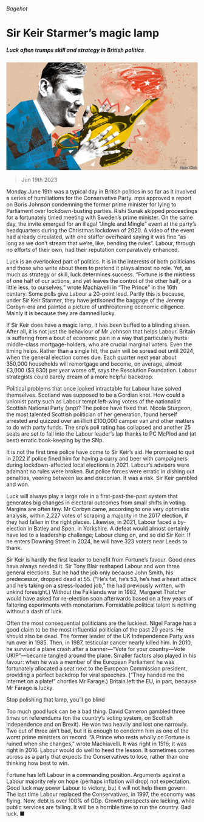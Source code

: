 ###### Bagehot

# Sir Keir Starmer’s magic lamp 

##### Luck often trumps skill and strategy in British politics 

![image](images/20230624_BRD000.jpg) 

> Jun 19th 2023 

Monday June 19th was a typical day in British politics in so far as it involved a series of humiliations for the Conservative Party. mps approved a report on Boris Johnson condemning the former prime minister for lying to Parliament over lockdown-busting parties. Rishi Sunak skipped proceedings for a fortunately timed meeting with Sweden’s prime minister. On the same day, the invite emerged for an illegal “Jingle and Mingle” event at the party’s headquarters during the Christmas lockdown of 2020. A video of the event had already circulated, with one staffer overheard saying it was fine “as long as we don’t stream that we’re, like, bending the rules”. Labour, through no efforts of their own, had their reputation comparatively enhanced. 

Luck is an overlooked part of politics. It is in the interests of both politicians and those who write about them to pretend it plays almost no role. Yet, as much as strategy or skill, luck determines success. “Fortune is the mistress of one half of our actions, and yet leaves the control of the other half, or a little less, to ourselves,” wrote Machiavelli in “The Prince” in the 16th century. Some polls give Labour a 20-point lead. Partly this is because, under Sir Keir Starmer, they have jettisoned the baggage of the Jeremy Corbyn-era and painted a picture of unthreatening economic diligence. Mainly it is because they are damned lucky. 

If Sir Keir does have a magic lamp, it has been buffed to a blinding sheen. After all, it is not just the behaviour of Mr Johnson that helps Labour. Britain is suffering from a bout of economic pain in a way that particularly hurts middle-class mortgage-holders, who are crucial marginal voters. Even the timing helps. Rather than a single hit, the pain will be spread out until 2024, when the general election comes due. Each quarter next year about 350,000 households will remortgage and become, on average, almost £3,000 ($3,830) per year worse off, says the Resolution Foundation. Labour strategists could barely dream of a more helpful backdrop. 

Political problems that once looked intractable for Labour have solved themselves. Scotland was supposed to be a Gordian knot. How could a unionist party such as Labour tempt left-wing voters of the nationalist Scottish National Party (snp)? The police have fixed that. Nicola Sturgeon, the most talented Scottish politician of her generation, found herself arrested and quizzed over an illicit £100,000 camper van and other matters to do with party funds. The snp’s poll rating has collapsed and another 25 seats are set to fall into the Labour leader’s lap thanks to PC McPlod and (at best) erratic book-keeping by the SNp. 

It is not the first time police have come to Sir Keir’s aid. He promised to quit in 2022 if police fined him for having a curry and beer with campaigners during lockdown-affected local elections in 2021. Labour’s advisers were adamant no rules were broken. But police forces were erratic in dishing out penalties, veering between lax and draconian. It was a risk. Sir Keir gambled and won. 

Luck will always play a large role in a first-past-the-post system that generates big changes in electoral outcomes from small shifts in voting. Margins are often tiny. Mr Corbyn came, according to one very optimistic analysis, within 2,227 votes of scraping a majority in the 2017 election, if they had fallen in the right places. Likewise, in 2021, Labour faced a by-election in Batley and Spen, in Yorkshire. A defeat would almost certainly have led to a leadership challenge; Labour clung on, and so did Sir Keir. If he enters Downing Street in 2024, he will have 323 voters near Leeds to thank. 

Sir Keir is hardly the first leader to benefit from Fortune’s favour. Good ones have always needed it. Sir Tony Blair reshaped Labour and won three general elections. But he had the job only because John Smith, his predecessor, dropped dead at 55. (“He’s fat, he’s 53, he’s had a heart attack and he’s taking on a stress-loaded job,” the  had previously written, with unkind foresight.) Without the Falklands war in 1982, Margaret Thatcher would have asked for re-election soon afterwards based on a few years of faltering experiments with monetarism. Formidable political talent is nothing without a dash of luck. 

Often the most consequential politicians are the luckiest. Nigel Farage has a good claim to be the most influential politician of the past 20 years. He should also be dead. The former leader of the UK Independence Party was run over in 1985. Then, in 1987, testicular cancer nearly killed him. In 2010, he survived a plane crash after a banner—“Vote for your country—Vote UKIP”—became tangled around the plane. Smaller factors also played in his favour: when he was a member of the European Parliament he was fortunately allocated a seat next to the European Commission president, providing a perfect backdrop for viral speeches. (“They handed me the internet on a plate!” chortles Mr Farage.) Britain left the EU, in part, because Mr Farage is lucky. 

Stop polishing that lamp, you’ll go blind 

Too much good luck can be a bad thing. David Cameron gambled three times on referendums (on the country’s voting system, on Scottish independence and on Brexit). He won two heavily and lost one narrowly. Two out of three ain’t bad, but it is enough to condemn him as one of the worst prime ministers on record. “A Prince who rests wholly on Fortune is ruined when she changes,” wrote Machiavelli. It was right in 1516; it was right in 2016. Labour would do well to heed the lesson. It sometimes comes across as a party that expects the Conservatives to lose, rather than one thinking how best to win.

Fortune has left Labour in a commanding position. Arguments against a Labour majority rely on hope (perhaps inflation will drop) not expectation. Good luck may power Labour to victory, but it will not help them govern. The last time Labour replaced the Conservatives, in 1997, the economy was flying. Now, debt is over 100% of GDp. Growth prospects are lacking, while public services are failing. It will be a horrible time to run the country. Bad luck. ■






